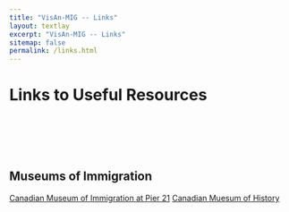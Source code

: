 ```yaml
---
title: "VisAn-MIG -- Links"
layout: textlay
excerpt: "VisAn-MIG -- Links"
sitemap: false
permalink: /links.html
---
```


# Links to Useful Resources

<br>


<br>
<br>
<br>



## Museums of Immigration

[Canadian Museum of Immigration at Pier 21](https://pier21.ca/home)
[Canadian Muesum of History](https://www.historymuseum.ca/)
